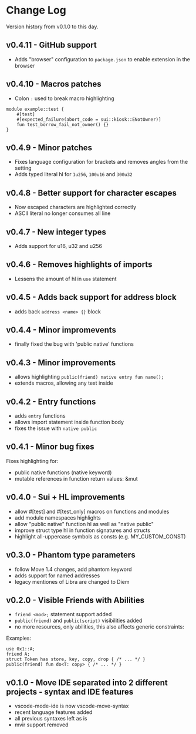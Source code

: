 # Change Log

Version history from v0.1.0 to this day.

## v0.4.11 - GitHub support

- Adds "browser" configuration to `package.json` to enable extension in the browser

## v0.4.10 - Macros patches

- Colon `:` used to break macro highlighting

```move
module example::test {
    #[test]
    #[expected_failure(abort_code = sui::kiosk::ENotOwner)]
    fun test_borrow_fail_not_owner() {}
}
```

## v0.4.9 - Minor patches

- Fixes language configuration for brackets and removes angles from the setting
- Adds typed literal hl for `1u256`, `100u16` and `300u32`

## v0.4.8 - Better support for character escapes

- Now escaped characters are highlighted correctly
- ASCII literal no longer consumes all line

## v0.4.7 - New integer types

- Adds support for u16, u32 and u256

## v0.4.6 - Removes highlights of imports

- Lessens the amount of hl in `use` statement

## v0.4.5 - Adds back support for address block

- adds back `address <name> {}` block

## v0.4.4 - Minor impromevents

- finally fixed the bug with 'public native' functions

## v0.4.3 - Minor improvements

- allows highlighting `public(friend) native entry fun name();`
- extends macros, allowing any text inside

## v0.4.2 - Entry functions

- adds `entry` functions
- allows import statement inside function body
- fixes the issue with `native public`

## v0.4.1 - Minor bug fixes

Fixes highlighting for:

- public native functions (native keyword)
- mutable references in function return values: &mut

## v0.4.0 - Sui + HL improvements

- allow #[test] and #[test_only] macros on functions and modules
- add module namespaces highlights
- allow "public native" function hl as well as "native public"
- improve struct type hl in function signatures and structs
- highlight all-uppercase symbols as consts (e.g. MY_CUSTOM_CONST)

## v0.3.0 - Phantom type parameters

- follow Move 1.4 changes, add phantom keyword
- adds support for named addresses
- legacy mentiones of Libra are changed to Diem

## v0.2.0 - Visible Friends with Abilities

- `friend <mod>;` statement support added
- `public(friend)` and `public(script)` visibilities added
- no more resources, only abilities, this also affects generic constraints:

Examples:
```
use 0x1::A;
friend A;
struct Token has store, key, copy, drop { /* ... */ }
public(friend) fun do<T: copy> { /* ... */ }
```

## v0.1.0 - Move IDE separated into 2 different projects - syntax and IDE features

- vscode-mode-ide is now vscode-move-syntax
- recent language features added
- all previous syntaxes left as is
- mvir support removed
